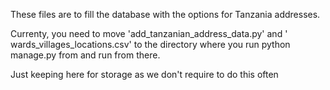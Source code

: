 These files are to fill the database with the options for Tanzania addresses.

Currenty, you need to move 'add_tanzanian_address_data.py'
and ' wards_villages_locations.csv' to the directory where you run python manage.py from and run from there.

Just keeping here for storage as we don't require to do this often